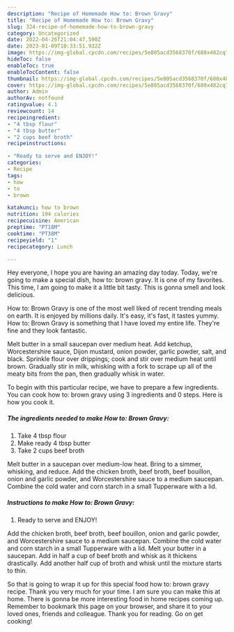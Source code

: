 ```yaml
---
description: "Recipe of Homemade How to: Brown Gravy"
title: "Recipe of Homemade How to: Brown Gravy"
slug: 324-recipe-of-homemade-how-to-brown-gravy
category: Uncategorized
date: 2022-04-26T21:04:47.590Z
date: 2023-01-09T10:33:51.932Z
image: https://img-global.cpcdn.com/recipes/5e805acd3568370f/680x482cq70/how-to-brown-gravy-recipe-main-photo.jpg
hideToc: false
enableToc: true
enableTocContent: false
thumbnail: https://img-global.cpcdn.com/recipes/5e805acd3568370f/680x482cq70/how-to-brown-gravy-recipe-main-photo.jpg
cover: https://img-global.cpcdn.com/recipes/5e805acd3568370f/680x482cq70/how-to-brown-gravy-recipe-main-photo.jpg
author: Admin
authorAv: notfound
ratingvalue: 4.1
reviewcount: 14
recipeingredient:
- "4 tbsp flour"
- "4 tbsp butter"
- "2 cups beef broth"
recipeinstructions:

- "Ready to serve and ENJOY!"
categories:
- Recipe
tags:
- how
- to
- brown

katakunci: how to brown 
nutrition: 194 calories
recipecuisine: American
preptime: "PT18M"
cooktime: "PT38M"
recipeyield: "1"
recipecategory: Lunch

---
```



Hey everyone, I hope you are having an amazing day today. Today, we're going to make a special dish, how to: brown gravy. It is one of my favorites. This time, I am going to make it a little bit tasty. This is gonna smell and look delicious.

How to: Brown Gravy is one of the most well liked of recent trending meals on earth. It is enjoyed by millions daily. It's easy, it's fast, it tastes yummy. How to: Brown Gravy is something that I have loved my entire life. They're fine and they look fantastic.

Melt butter in a small saucepan over medium heat. Add ketchup, Worcestershire sauce, Dijon mustard, onion powder, garlic powder, salt, and black. Sprinkle flour over drippings; cook and stir over medium heat until brown. Gradually stir in milk, whisking with a fork to scrape up all of the meaty bits from the pan, then gradually whisk in water.


To begin with this particular recipe, we have to prepare a few ingredients. You can cook how to: brown gravy using 3 ingredients and 0 steps. Here is how you cook it.

<!--inarticleads1-->

##### The ingredients needed to make How to: Brown Gravy:

1. Take 4 tbsp flour
1. Make ready 4 tbsp butter
1. Take 2 cups beef broth


Melt butter in a saucepan over medium-low heat. Bring to a simmer, whisking, and reduce. Add the chicken broth, beef broth, beef bouillon, onion and garlic powder, and Worcestershire sauce to a medium saucepan. Combine the cold water and corn starch in a small Tupperware with a lid. 

<!--inarticleads2-->

##### Instructions to make How to: Brown Gravy:


1. Ready to serve and ENJOY!

Add the chicken broth, beef broth, beef bouillon, onion and garlic powder, and Worcestershire sauce to a medium saucepan. Combine the cold water and corn starch in a small Tupperware with a lid. Melt your butter in a saucepan. Add in half a cup of beef broth and whisk as it thickens drastically. Add another half cup of broth and whisk until the mixture starts to thin. 

So that is going to wrap it up for this special food how to: brown gravy recipe. Thank you very much for your time. I am sure you can make this at home. There is gonna be more interesting food in home recipes coming up. Remember to bookmark this page on your browser, and share it to your loved ones, friends and colleague. Thank you for reading. Go on get cooking!
